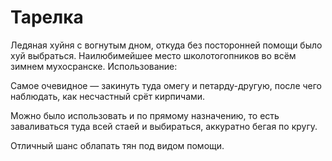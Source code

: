 # Тарелка

Ледяная хуйня с вогнутым дном, откуда без посторонней помощи было хуй выбраться. Наилюбимейшее место школотогопников во всём зимнем мухосранске. Использование:

Самое очевидное — закинуть туда омегу и петарду-другую, после чего наблюдать, как несчастный срёт кирпичами.

Можно было использовать и по прямому назначению, то есть заваливаться туда всей стаей и выбираться, аккуратно бегая по кругу.

Отличный шанс облапать тян под видом помощи.
